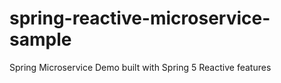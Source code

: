 # spring-reactive-microservice-sample
Spring Microservice Demo built with Spring 5 Reactive features
